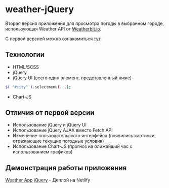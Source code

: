 # weather-jQuery

Вторая версия приложения для просмотра погоды в выбранном городе, использующая Weather API от [Weatherbit.io](https://www.weatherbit.io/).

С первой версией можно ознакомиться [тут](https://github.com/vitjaz/weather-js).

## Технологии
- HTML/SCSS
- jQuery
- jQuery UI (всего один элемент, представленный ниже)
 ```sh
 $( "#city" ).selectmenu(...);
```
- Chart-JS
## Отличия от первой версии
- Использование jQuery и jQuery UI
- Использование jQuery AJAX вместо Fetch API
- Изменение пользовательского интерфейса (появились картинки, отражающие текущие погодные условия)
- Использование Chart-JS (прогноз на ближайший час с использованием графиков)

## Демонстрация работы приложения
[Weather App jQuery](https://jolly-lamport-18209e.netlify.app/) - Деплой на Netlify
